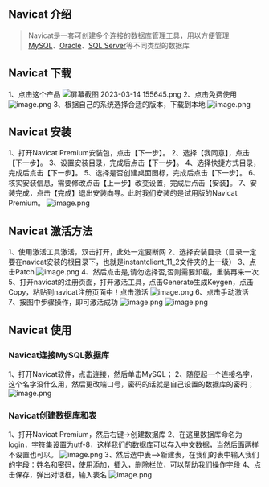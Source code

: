 ## Navicat 介绍
> Navicat是一套可创建多个连接的数据库管理工具，用以方便管理 [MySQL](https://baike.baidu.com/item/MySQL/471251?fromModule=lemma_inlink)、[Oracle](https://baike.baidu.com/item/Oracle/301207?fromModule=lemma_inlink)、[SQL Server](https://baike.baidu.com/item/SQL%20Server/245994?fromModule=lemma_inlink)等不同类型的数据库

## Navicat 下载
1、点击这个产品
![屏幕截图 2023-03-14 155645.png](https://cdn.nlark.com/yuque/0/2023/png/33625181/1678928018040-262d1355-6cac-4149-9023-8e8eb4da0afe.png#averageHue=%23340a45&clientId=u23afaedf-94c1-4&from=paste&height=516&id=u4bf6948b&originHeight=774&originWidth=1882&originalType=binary&ratio=1.5&rotation=0&showTitle=false&size=381287&status=done&style=none&taskId=u0aa0e0f8-dd10-4220-a2d3-d409ea59587&title=&width=1254.6666666666667)
2、点击免费使用
![image.png](https://cdn.nlark.com/yuque/0/2023/png/33625181/1678928245014-32e98515-84fc-4987-ac45-49e82dcce52b.png#averageHue=%23faf8f6&clientId=u23afaedf-94c1-4&from=paste&height=621&id=u6611ae34&originHeight=932&originWidth=1892&originalType=binary&ratio=1.5&rotation=0&showTitle=false&size=254592&status=done&style=none&taskId=u78b09f8b-87bd-4bb0-aa23-d4d1db1098e&title=&width=1261.3333333333333)
3、根据自己的系统选择合适的版本，下载到本地
![image.png](https://cdn.nlark.com/yuque/0/2023/png/33625181/1678928383101-472d7988-ec81-401a-8cd2-1358b305dafe.png#averageHue=%23fefefc&clientId=u23afaedf-94c1-4&from=paste&height=701&id=u7ceeebad&originHeight=1052&originWidth=1876&originalType=binary&ratio=1.5&rotation=0&showTitle=false&size=110115&status=done&style=none&taskId=ua9fe711f-bb5d-424e-bde6-faf1adf8476&title=&width=1250.6666666666667)
## Navicat 安装
1、打开Navicat Premium安装包，点击【下一步】。
2、选择【我同意】，点击【下一步】。
3、设置安装目录，完成后点击【下一步】。
4、选择快捷方式目录，完成后点击【下一步】。
5、选择是否创建桌面图标，完成后点击【下一步】。
6、核实安装信息，需要修改点击【上一步】改变设置，完成后点击【安装】。
7、安装完成，点击【完成】退出安装向导。此时我们安装的是试用版的Navicat Premium。
![image.png](https://cdn.nlark.com/yuque/0/2023/png/33625181/1678930972255-00333304-1264-4ff7-9b40-7728a0b11ff1.png#averageHue=%23f1efea&clientId=uf3cf0be5-975a-4&from=paste&height=483&id=ud89f2460&originHeight=724&originWidth=877&originalType=binary&ratio=1.5&rotation=0&showTitle=false&size=67433&status=done&style=none&taskId=uc24b8560-b2bf-4cba-b5be-acc8fd6b084&title=&width=584.6666666666666)
## Navicat 激活方法
1、使用激活工具激活，双击打开，此处一定要断网
2、选择安装目录（目录一定要在navicat安装的根目录下，也就是instantclient_11_2文件夹的上一级）
3、点击Patch
![image.png](https://cdn.nlark.com/yuque/0/2023/png/33625181/1682583868333-958af932-1b2e-4938-954c-a53807287d8c.png#averageHue=%23eeeae9&clientId=uc532c133-a38b-4&from=paste&height=616&id=yg7YG&originHeight=924&originWidth=708&originalType=binary&ratio=1.5&rotation=0&showTitle=false&size=132852&status=done&style=none&taskId=u0a3b4389-6652-4c87-8a7e-de4b1f4a0f5&title=&width=472)
4、然后点击是,请勿选择否,否则需要卸载，重装再来一次.
5、打开navicat的注册页面，打开激活工具，点击Generate生成Keygen，点击Copy，粘贴到navicat注册页面中！点击激活
![image.png](https://cdn.nlark.com/yuque/0/2023/png/33625181/1682584023781-e4373f6f-296c-49a1-a605-f43a3067d878.png#averageHue=%23f4f1f1&clientId=uc532c133-a38b-4&from=paste&height=446&id=uf3dd43f3&originHeight=669&originWidth=1258&originalType=binary&ratio=1.5&rotation=0&showTitle=false&size=213053&status=done&style=none&taskId=u8455e7d5-03c2-4af6-b352-9a6d1e36fcf&title=&width=838.6666666666666)
6、点击手动激活
7、按图中步骤操作，即可激活成功
![image.png](https://cdn.nlark.com/yuque/0/2023/png/33625181/1682584053532-ae36a6a0-4fc7-4c36-8312-fd9c64e217da.png#averageHue=%23f3f0ef&clientId=uc532c133-a38b-4&from=paste&height=446&id=uea7d7562&originHeight=669&originWidth=1103&originalType=binary&ratio=1.5&rotation=0&showTitle=false&size=269693&status=done&style=none&taskId=u26122775-ffb6-4e28-8d0c-8032f52b352&title=&width=735.3333333333334)
![image.png](https://cdn.nlark.com/yuque/0/2023/png/33625181/1682584143526-5ddc051e-3763-482d-b33a-61924be98df4.png#averageHue=%23f1eeed&clientId=uc532c133-a38b-4&from=paste&height=447&id=ud5da6c3b&originHeight=670&originWidth=1138&originalType=binary&ratio=1.5&rotation=0&showTitle=false&size=359038&status=done&style=none&taskId=u213a83ff-a0a6-4a64-a262-42c773256e2&title=&width=758.6666666666666)
## Navicat 使用
### Navicat连接MySQL数据库
1、打开Navicat软件，点击连接，然后单击MySQL；
2、随便起一个连接名字，这个名字没什么用，然后更改端口号，密码的话就是自己设置的数据库的密码；
![image.png](https://cdn.nlark.com/yuque/0/2023/png/33625181/1678935991638-e301807b-0707-4ae5-a1bf-5d1a525f5c4a.png#averageHue=%23fbfafa&clientId=u8a93657c-65f4-4&from=paste&height=800&id=Ft3Rn&originHeight=1200&originWidth=1920&originalType=binary&ratio=1.5&rotation=0&showTitle=false&size=92501&status=done&style=none&taskId=ub162393d-f4b3-4083-b15d-a2bed44a0e1&title=&width=1280)
### Navicat创建数据库和表
1、打开Navicat Premium，然后右键->创建数据库
2、在这里数据库命名为login，字符集设置为utf-8，这样我们的数据库可以存入中文数据，当然后面两样不设置也可以。
![image.png](https://cdn.nlark.com/yuque/0/2023/png/33625181/1678936799583-1a7366bf-14cb-45f9-b4dc-8c8eab8c756e.png#averageHue=%23f8f7f7&clientId=u8a93657c-65f4-4&from=paste&height=800&id=ueb6fdf6f&originHeight=1200&originWidth=1916&originalType=binary&ratio=1.5&rotation=0&showTitle=false&size=136022&status=done&style=none&taskId=u12ec0fa0-c6be-45f1-9406-d5dbc6b3ca4&title=&width=1277.3333333333333)
3、然后选中表-->新建表，在我们的表中输入我们的字段：姓名和密码，使用添加，插入，删除栏位，可以帮助我们操作字段
4、点击保存，弹出对话框，输入表名
![image.png](https://cdn.nlark.com/yuque/0/2023/png/33625181/1678936850361-7f5cb65a-f93e-474a-b9ed-1d0cac5b109c.png#averageHue=%23faf9f9&clientId=u8a93657c-65f4-4&from=paste&height=798&id=uc59036e9&originHeight=1197&originWidth=1920&originalType=binary&ratio=1.5&rotation=0&showTitle=false&size=99038&status=done&style=none&taskId=u61632666-3abf-4b9a-a85c-3d938245a0b&title=&width=1280)
